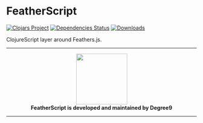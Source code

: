 # FeatherScript

[![Clojars Project](https://img.shields.io/clojars/v/degree9/featherscript.svg)](https://clojars.org/degree9/featherscript)
[![Dependencies Status](https://versions.deps.co/degree9/featherscript/status.svg)](https://versions.deps.co/degree9/featherscript)
[![Downloads](https://versions.deps.co/degree9/featherscript/downloads.svg)](https://versions.deps.co/degree9/featherscript)
<!---
[![CircleCI](https://circleci.com/gh/degree9/featherscript.svg?style=svg)](https://circleci.com/gh/degree9/featherscript)
--->

ClojureScript layer around Feathers.js.

---

<p align="center">
  <a href="https://degree9.io" align="center">
    <img width="135" src="http://degree9.io/images/degree9.png">
  </a>
  <br>
  <b>FeatherScript is developed and maintained by Degree9</b>
</p>

---

